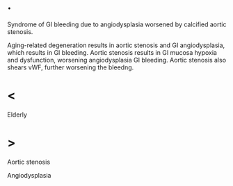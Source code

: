 # .

Syndrome of GI bleeding due to angiodysplasia worsened by calcified aortic stenosis.

Aging-related degeneration results in aortic stenosis and GI angiodysplasia, which results in GI bleeding.
Aortic stenosis results in GI mucosa hypoxia and dysfunction, worsening angiodysplasia GI bleeding.
Aortic stenosis also shears vWF, further worsening the bleedng.

# <

Elderly

# >

Aortic stenosis

Angiodysplasia
